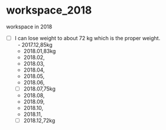 # workspace_2018
workspace in 2018  

- [ ] I can lose weight to about 72 kg which is the proper weight.   
   - 2017.12,85kg
   - 2018.01,83kg
   - 2018.02,
   - 2018.03,
   - 2018.04,
   - 2018.05,
   - 2018.06,
   - [ ] 2018.07,75kg
   - 2018.08,
   - 2018.09,
   - 2018.10,
   - 2018.11,
   - [ ] 2018.12,72kg
